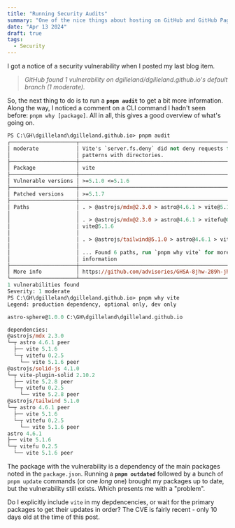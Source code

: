 ```yaml
---
title: "Running Security Audits"
summary: "One of the nice things about hosting on GitHub and GitHub Pages are the security audits. See how you can get more out of those in your Astro blog."
date: "Apr 13 2024"
draft: true
tags:
  - Security
---
```

I got a notice of a security vulnerability when I posted my last blog item.

> *GitHub found 1 vulnerability on dgilleland/dgilleland.github.io's default branch (1 moderate).*

So, the next thing to do is to run a **`pnpm audit`** to get a bit more information. Along the way, I noticed a comment on a CLI command I hadn't seen before: `pnpm why [package]`. All in all, this gives a good overview of what's going on.

```ps
PS C:\GH\dgilleland\dgilleland.github.io> pnpm audit
┌─────────────────────┬────────────────────────────────────────────────────────┐
│ moderate            │ Vite's `server.fs.deny` did not deny requests for      │
│                     │ patterns with directories.                             │
├─────────────────────┼────────────────────────────────────────────────────────┤
│ Package             │ vite                                                   │
├─────────────────────┼────────────────────────────────────────────────────────┤
│ Vulnerable versions │ >=5.1.0 <=5.1.6                                        │
├─────────────────────┼────────────────────────────────────────────────────────┤
│ Patched versions    │ >=5.1.7                                                │
├─────────────────────┼────────────────────────────────────────────────────────┤
│ Paths               │ . > @astrojs/mdx@2.3.0 > astro@4.6.1 > vite@5.1.6      │
│                     │                                                        │
│                     │ . > @astrojs/mdx@2.3.0 > astro@4.6.1 > vitefu@0.2.5 >  │
│                     │ vite@5.1.6                                             │
│                     │                                                        │
│                     │ . > @astrojs/tailwind@5.1.0 > astro@4.6.1 > vite@5.1.6 │
│                     │                                                        │
│                     │ ... Found 6 paths, run `pnpm why vite` for more        │
│                     │ information                                            │
├─────────────────────┼────────────────────────────────────────────────────────┤
│ More info           │ https://github.com/advisories/GHSA-8jhw-289h-jh2g      │
└─────────────────────┴────────────────────────────────────────────────────────┘
1 vulnerabilities found
Severity: 1 moderate
PS C:\GH\dgilleland\dgilleland.github.io> pnpm why vite
Legend: production dependency, optional only, dev only

astro-sphere@1.0.0 C:\GH\dgilleland\dgilleland.github.io

dependencies:
@astrojs/mdx 2.3.0
└─┬ astro 4.6.1 peer
  ├── vite 5.1.6
  └─┬ vitefu 0.2.5
    └── vite 5.1.6 peer
@astrojs/solid-js 4.1.0
└─┬ vite-plugin-solid 2.10.2
  ├── vite 5.2.8 peer
  └─┬ vitefu 0.2.5
    └── vite 5.2.8 peer
@astrojs/tailwind 5.1.0
└─┬ astro 4.6.1 peer
  ├── vite 5.1.6
  └─┬ vitefu 0.2.5
    └── vite 5.1.6 peer
astro 4.6.1
├── vite 5.1.6
└─┬ vitefu 0.2.5
  └── vite 5.1.6 peer
```

The package with the vulnerability is a dependency of the main packages noted in the `package.json`. Running a **`pnpm outdated`** followed by a bunch of `pnpm update` commands (or one *long* one) brought my packages up to date, but the vulnerability still exists. Which presents me with a "problem".

Do I explicitly include `vite` in my depdencencies, or wait for the primary packages to get their updates in order? The CVE is fairly recent - only 10 days old at the time of this post.
